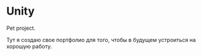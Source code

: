 # Unity
 Pet project.

Тут я создаю свое портфолио для того, чтобы в будущем устроиться на хорошую работу.
